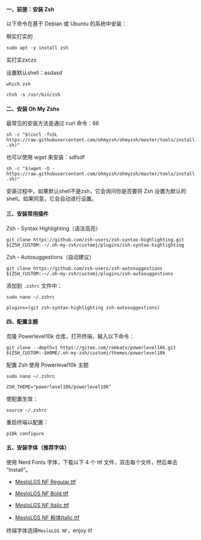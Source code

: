 #### 一、前提：安装 Zsh
以下命令在基于 Debian 或 Ubuntu 的系统中安装：
啊实打实的
```sudo apt -y install zsh```
实打实zxczx 
设置默认shell：asdasd
```which zsh```
```chsh -s /usr/bin/zsh```
#### 二、安装 Oh My Zshs
最常见的安装方法是通过 curl 命令：66
```sh -c "$(curl -fsSL https://raw.githubusercontent.com/ohmyzsh/ohmyzsh/master/tools/install.sh)"```
也可以使用 wget 来安装：sdfsdf 
```sh -c "$(wget -O - https://raw.githubusercontent.com/ohmyzsh/ohmyzsh/master/tools/install.sh)"```
安装过程中，如果默认shell不是zsh，它会询问你是否要将 Zsh 设置为默认的 shell。如果同意，它会自动进行设置。
#### 三、安装常用插件
Zsh - Syntax Highlighting（语法高亮）
```git clone https://github.com/zsh-users/zsh-syntax-highlighting.git ${ZSH_CUSTOM:-~/.oh-my-zsh/custom}/plugins/zsh-syntax-highlighting```
Zsh - Autosuggestions（自动建议）
```git clone https://github.com/zsh-users/zsh-autosuggestions ${ZSH_CUSTOM:-~/.oh-my-zsh/custom}/plugins/zsh-autosuggestions```
添加到 `.zshrc` 文件中：
```sudo nano ~/.zshrc```
```plugins=(git zsh-syntax-highlighting zsh-autosuggestions)```
#### 四、配置主题
克隆 Powerlevel10k 仓库，打开终端，输入以下命令：
```git clone --depth=1 https://gitee.com/romkatv/powerlevel10k.git ${ZSH_CUSTOM:-$HOME/.oh-my-zsh/custom}/themes/powerlevel10k```
配置 Zsh 使用 Powerlevel10k 主题
```sudo nano ~/.zshrc```
```ZSH_THEME="powerlevel10k/powerlevel10k"```
使配置生效：
```source ~/.zshrc```
重启终端以配置：
```p10k configure```
#### 五、安装字体（推荐字体）
使用 Nerd Fonts 字体，下载以下 4 个 ttf 文件，双击每个文件，然后单击 “Install”。
  - [MesloLGS NF Regular.ttf](https://github.com/romkatv/powerlevel10k-media/raw/master/MesloLGS%20NF%20Regular.ttf)
  - [MesloLGS NF Bold.ttf](https://github.com/romkatv/powerlevel10k-media/raw/master/MesloLGS%20NF%20Bold.ttf)
  - [MesloLGS NF Italic.ttf](https://github.com/romkatv/powerlevel10k-media/raw/master/MesloLGS%20NF%20Italic.ttf)
  - [MesloLGS NF 粗体Italic.ttf](https://github.com/romkatv/powerlevel10k-media/raw/master/MesloLGS%20NF%20Bold%20Italic.ttf)
终端字体选择`MesloLGS NF`，enjoy it!